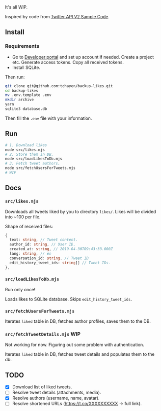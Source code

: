It's all WIP.

Inspired by code from [Twitter API V2 Sample Code](https://github.com/twitterdev/Twitter-API-v2-sample-code).

## Install

### Requirements

- Go to [Developer portal](https://developer.twitter.com/en/portal/projects/) and set up account if needed. Create a project etc. Generate access tokens. Copy all received tokens.
- Install SQLite.

Then run:

```bash
git clone git@github.com:tchayen/backup-likes.git
cd backup-likes
mv .env.template .env
mkdir archive
yarn
sqlite3 database.db
```

Then fill the `.env` file with your information.

## Run

```bash
# 1. Download likes
node src/likes.mjs
# 2. Store them in DB.
node src/loadLikesToDb.mjs
# 3. Fetch tweet authors.
node src/fetchUsersForTweets.mjs
# WIP
```

## Docs

### `src/likes.mjs`

Downloads all tweets liked by you to directory `likes/`. Likes will be divided into ~100 per file.

Shape of received files:

```ts
{
  text: string, // Tweet content.
  author_id: string, // User ID.
  created_at: string, // 2019-04-30T09:43:33.000Z
  lang: string, // en
  conversation_id: string, // Tweet ID
  edit_history_tweet_ids: string[] // Tweet IDs.
},
```

### `src/loadLikesToDb.mjs`

Run only once!

Loads likes to SQLite database. Skips `edit_history_tweet_ids`.

### `src/fetchUsersForTweets.mjs`

Iterates `liked` table in DB, fetches author profiles, saves them to the DB.

### `src/fetchTweetDetails.mjs` WIP

Not working for now. Figuring out some problem with authentication.

Iterates `liked` table in DB, fetches tweet details and populates them to the db.

## TODO

- [x] Download list of liked tweets.
- [ ] Resolve tweet details (attachments, media).
- [x] Resolve authors (username, name, avatar).
- [ ] Resolve shortened URLs (https://t.co/XXXXXXXXXX -> full link).

```

```
